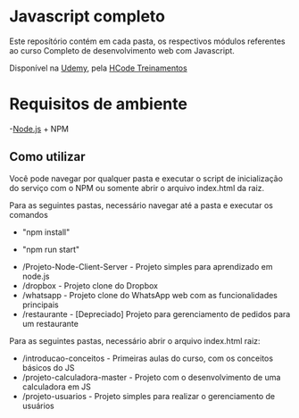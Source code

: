 # Javascript completo

Este reposítório contém em cada pasta, os respectivos módulos referentes ao curso Completo de desenvolvimento web com Javascript.

Disponível na [Udemy](https://www.udemy.com/course/javascript-curso-completo/), pela [HCode Treinamentos](https://hcode.com.br/)
 
# Requisitos de ambiente

-[Node.js](https://nodejs.org/) + NPM 

## Como utilizar

Você pode navegar por qualquer pasta e executar o script de inicialização do serviço com o NPM ou somente abrir o arquivo index.html da raiz.

Para as seguintes pastas, necessário navegar até a pasta e executar os comandos

- "npm install"

- "npm run start"

<ul>
  <li>/Projeto-Node-Client-Server - Projeto simples para aprendizado em node.js</li>
  <li>/dropbox - Projeto clone do Dropbox</li>
  <li>/whatsapp - Projeto clone do WhatsApp web com as funcionalidades principais</li>
  <li>/restaurante - [Depreciado] Projeto para gerenciamento de pedidos para um restaurante</li>
</ul>

Para as seguintes pastas, necessário abrir o arquivo index.html raiz:
<ul>
  <li>/introducao-conceitos - Primeiras aulas do curso, com os conceitos básicos do JS</li>
  <li>/projeto-calculadora-master - Projeto com o desenvolvimento de uma calculadora em JS</li>
  <li>/projeto-usuarios - Projeto simples para realizar o gerenciamento de usuários</li> 
</ul>



